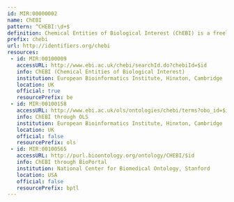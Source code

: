 ```yaml
---
id: MIR:00000002
name: ChEBI
pattern: ^CHEBI:\d+$
definition: Chemical Entities of Biological Interest (ChEBI) is a freely available dictionary of molecular entities focused on 'small' chemical compounds.
prefix: chebi
url: http://identifiers.org/chebi
resources: 
 - id: MIR:00100009
   accessURL: http://www.ebi.ac.uk/chebi/searchId.do?chebiId=$id
   info: ChEBI (Chemical Entities of Biological Interest)
   institution: European Bioinformatics Institute, Hinxton, Cambridge
   location: UK
   official: true
   resourcePrefix: be
 - id: MIR:00100158
   accessURL: http://www.ebi.ac.uk/ols/ontologies/chebi/terms?obo_id=$id
   info: ChEBI through OLS
   institution: European Bioinformatics Institute, Hinxton, Cambridge
   location: UK
   official: false
   resourcePrefix: ols
 - id: MIR:00100565
   accessURL: http://purl.bioontology.org/ontology/CHEBI/$id
   info: ChEBI through BioPortal
   institution: National Center for Biomedical Ontology, Stanford
   location: USA
   official: false
   resourcePrefix: bptl
---
```

